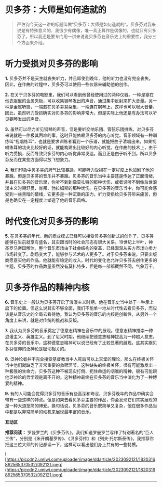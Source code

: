 # 贝多芬：大师是如何造就的

> 严伯钧今天这一讲的标题叫做“贝多芬：大师是如何造就的”。贝多芬对我来说是有特殊意义的，我很少有偶像，唯一真正算作是偶像的，也就只有贝多芬了。所以我还是要专门用一讲来说说贝多芬在音乐史上的重要性，我分三个方面来介绍。

# 听力受损对贝多芬的影响

 **1.** 贝多芬并不是天生就丧失听力，并且即使到晚年，他的听力也没有完全丧失。因此，在作曲的过程中，贝多芬可以使用一些仪器来辅助他的创作。

 **2.** 在关于贝多芬的电影里，我们可以看到他曾经使用过的两种仪器。一种是塞在他衣服里的金属夹板，可以收集钢琴发出的声音，通过集中反射来扩大音量。另一种是金属听筒，一端戴在贝多芬耳朵里，一端连在钢琴上，这样也可以增大音量。因此，虽然听力受损确实对贝多芬的影响非常大，但是实际上他还是有办法可以听见钢琴发出的声音。

 **3.** 虽然可以尽力听见钢琴的声音，但是要听交响乐团、管弦乐团排练，对贝多芬来说就是一件极其困难的事。这时只能依赖贝多芬的内心听觉。音乐领域有一种训练叫“视唱练耳”，也就是要求训练者看到一个乐谱，就能把曲子清唱出来。如果视唱练耳的功夫比较好的话，就能构建出比较好的内心听觉。在作曲的技术上，由于听力受损，反而导致贝多芬的内心听觉非常发达。而且正是由于听不到，所以贝多芬反而在某些方面得以放飞想象力。

 **4.** 我们印象中贝多芬的脾气比较暴躁，可能听力受损在一定程度上也加剧了他的暴躁。但是贝多芬的音乐并不暴躁。贝多芬的音乐当中主要还是传达了正面情绪，并且在贝多芬的音乐里，你听不到到像莫扎特的那种忧伤，或者说听不到像后世浪漫主义时期舒曼、肖邦、勃拉姆斯的那种忧伤。在贝多芬的音乐当中，你可能会感受到一些黑暗的情绪，它更多是一种沉重的压力。听力受损给贝多芬带来痛苦，但是也确实在一定程度上塑造了他的音乐风格。

# 时代变化对贝多芬的影响

 **5.** 在贝多芬的年代，新的商业模式已经可以接受贝多芬创新式的创作了，贝多芬能够在生前就享有盛名，其实跟当时的社会形态有很大关系。19世纪上半叶，神圣罗马帝国解体，整个音乐市场由于社会结构的变革，已经渐渐从买方市场向卖方市场转变了。剧场变大了，能够参与艺术的人更多了。对于贝多芬来说，只要出版商愿意买他的作品，他就能有稳定的收入。时代的变化也允许贝多芬去创作更多的主题，贝多芬的作品数量虽然没有莫扎特多，但是每一部都截然不同，气象万千。

# 贝多芬作品的精神内核

 **6.** 音乐史上一般认为贝多芬开启了浪漫主义时期，他在音乐史当中处于一种承上启下的位置。但这么说其实不够全面，我们不能单一地从时代性去看贝多芬，而应该是从音乐史的全局去看待他。我认为贝多芬的音乐的内核是创新性，从另外一个角度上来讲，就是对传统的挑战和反叛。

 **7.** 我认为贝多芬的音乐奠定了德意志精神在音乐中的展现。德意志精神推崇一种浪漫主义、英雄主义。到了尼采时期，他继续把德意志精神拔高为一种超人意志。在贝多芬的音乐中，这种德意志精神可以说已经有了比较显著的展现。这其实跟贝多芬信仰的泛神论是密切相关的。

 **8.** 泛神论者并不完全接受基督教当中人死后可以上天堂的理论，那么在终极关怀当中他们就缺乏了非常重要的救赎环节。这种缺失的终极关怀，很有可能激发出一种极强的生命力。贝多芬这种不被现实打倒、扼住命运的咽喉的精神，很有可能跟他泛神论的哲学观是离不开的。这种精神最终在贝多芬的音乐当中演化为了一种博爱的精神。

 **9.** 有的人可能会觉得贝多芬的音乐有些高深和晦涩，贝多芬晚年的作品中确实会带有一些这样的特点。但是如果去看贝多芬主要的作品，你会发现它们其实展现的是一种大道至简的博爱。换句话说，贝多芬的音乐既简单又复杂，他在很多作品当中都是以非常简单的动机来展现最丰富的音乐。

 **互动区**

 **推荐阅读：** 罗曼罗兰的《贝多芬传》。我们知道罗曼罗兰写作了特别著名的“巨人三传”，分别是《米开朗基罗传》、《贝多芬传》和《列夫·托尔斯泰传》。我推荐你把这三位大师的传记都读一下，这样可以看出他们身上共有的一些特质。

![https://piccdn2.umiwi.com/uploader/image/ddarticle/2023092121/1820316892565370532/092121.jpeg](https://piccdn2.umiwi.com/uploader/image/ddarticle/2023092121/1820316892565370532/092121.jpeg)

---
